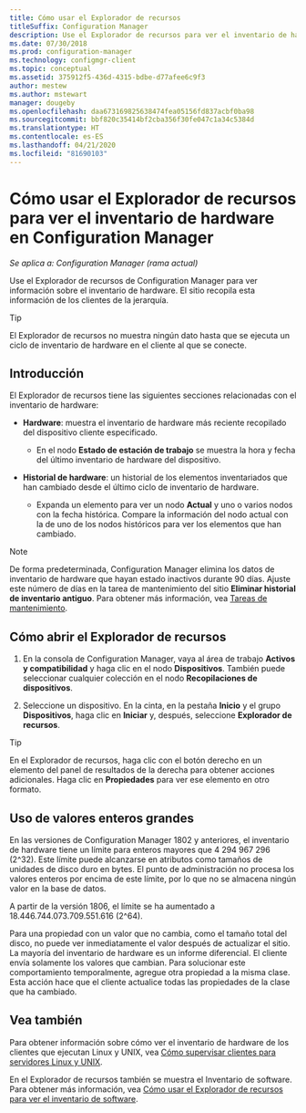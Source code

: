 ```yaml
---
title: Cómo usar el Explorador de recursos
titleSuffix: Configuration Manager
description: Use el Explorador de recursos para ver el inventario de hardware en Configuration Manager.
ms.date: 07/30/2018
ms.prod: configuration-manager
ms.technology: configmgr-client
ms.topic: conceptual
ms.assetid: 375912f5-436d-4315-bdbe-d77afee6c9f3
author: mestew
ms.author: mstewart
manager: dougeby
ms.openlocfilehash: daa673169825638474fea05156fd837acbf0ba98
ms.sourcegitcommit: bbf820c35414bf2cba356f30fe047c1a34c5384d
ms.translationtype: HT
ms.contentlocale: es-ES
ms.lasthandoff: 04/21/2020
ms.locfileid: "81690103"
---
```

# <a name="how-to-use-resource-explorer-to-view-hardware-inventory-in-configuration-manager"></a>Cómo usar el Explorador de recursos para ver el inventario de hardware en Configuration Manager

*Se aplica a: Configuration Manager (rama actual)*

Use el Explorador de recursos de Configuration Manager para ver información sobre el inventario de hardware. El sitio recopila esta información de los clientes de la jerarquía.  

> [!Tip]  
>  El Explorador de recursos no muestra ningún dato hasta que se ejecuta un ciclo de inventario de hardware en el cliente al que se conecte.  



## <a name="overview"></a>Introducción

El Explorador de recursos tiene las siguientes secciones relacionadas con el inventario de hardware:  

- **Hardware**: muestra el inventario de hardware más reciente recopilado del dispositivo cliente especificado.  

    - En el nodo **Estado de estación de trabajo** se muestra la hora y fecha del último inventario de hardware del dispositivo.  

- **Historial de hardware**: un historial de los elementos inventariados que han cambiado desde el último ciclo de inventario de hardware.  

    - Expanda un elemento para ver un nodo **Actual** y uno o varios nodos con la fecha histórica. Compare la información del nodo actual con la de uno de los nodos históricos para ver los elementos que han cambiado.  

> [!NOTE]  
> De forma predeterminada, Configuration Manager elimina los datos de inventario de hardware que hayan estado inactivos durante 90 días. Ajuste este número de días en la tarea de mantenimiento del sitio **Eliminar historial de inventario antiguo**. Para obtener más información, vea [Tareas de mantenimiento](../../../servers/manage/maintenance-tasks.md).  



## <a name="how-to-open-resource-explorer"></a><a name="bkmk_open"></a> Cómo abrir el Explorador de recursos   

1.  En la consola de Configuration Manager, vaya al área de trabajo **Activos y compatibilidad** y haga clic en el nodo **Dispositivos**. También puede seleccionar cualquier colección en el nodo **Recopilaciones de dispositivos**.  

2.  Seleccione un dispositivo. En la cinta, en la pestaña **Inicio** y el grupo **Dispositivos**, haga clic en **Iniciar** y, después, seleccione **Explorador de recursos**.   

> [!Tip]  
> En el Explorador de recursos, haga clic con el botón derecho en un elemento del panel de resultados de la derecha para obtener acciones adicionales. Haga clic en **Propiedades** para ver ese elemento en otro formato.  



## <a name="use-of-large-integer-values"></a><a name="bkmk_bigint"></a> Uso de valores enteros grandes
<!--1357880-->
En las versiones de Configuration Manager 1802 y anteriores, el inventario de hardware tiene un límite para enteros mayores que 4 294 967 296 (2^32). Este límite puede alcanzarse en atributos como tamaños de unidades de disco duro en bytes. El punto de administración no procesa los valores enteros por encima de este límite, por lo que no se almacena ningún valor en la base de datos. 

A partir de la versión 1806, el límite se ha aumentado a 18.446.744.073.709.551.616 (2^64). 

Para una propiedad con un valor que no cambia, como el tamaño total del disco, no puede ver inmediatamente el valor después de actualizar el sitio. La mayoría del inventario de hardware es un informe diferencial. El cliente envía solamente los valores que cambian. Para solucionar este comportamiento temporalmente, agregue otra propiedad a la misma clase. Esta acción hace que el cliente actualice todas las propiedades de la clase que ha cambiado. 



## <a name="see-also"></a>Vea también

Para obtener información sobre cómo ver el inventario de hardware de los clientes que ejecutan Linux y UNIX, vea [Cómo supervisar clientes para servidores Linux y UNIX](../monitor-clients-for-linux-and-unix-servers.md).  

En el Explorador de recursos también se muestra el Inventario de software. Para obtener más información, vea [Cómo usar el Explorador de recursos para ver el inventario de software](use-resource-explorer-to-view-software-inventory.md).
